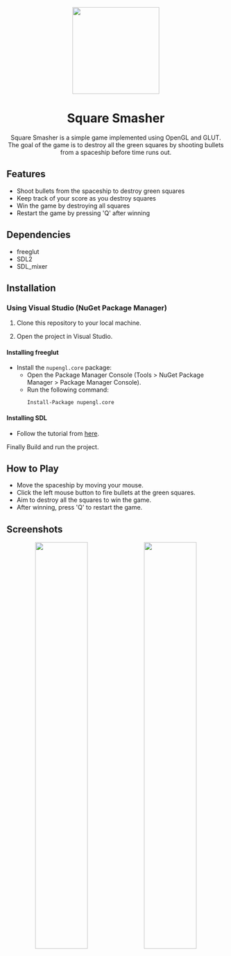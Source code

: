 <div align="center">
<img src="https://github.com/medovanx/square-smasher/assets/29468096/d82a20d8-621c-41e3-9e3e-08421ee07d09" height="200px">

# Square Smasher

Square Smasher is a simple game implemented using OpenGL and GLUT. The goal of the game is to destroy all the green squares by shooting bullets from a spaceship before time runs out.

</div>

## Features

- Shoot bullets from the spaceship to destroy green squares
- Keep track of your score as you destroy squares
- Win the game by destroying all squares
- Restart the game by pressing 'Q' after winning

## Dependencies

- freeglut
- SDL2
- SDL_mixer

## Installation

### Using Visual Studio (NuGet Package Manager)
1. Clone this repository to your local machine.

2. Open the project in Visual Studio.

#### Installing freeglut

- Install the `nupengl.core` package:
   - Open the Package Manager Console (Tools > NuGet Package Manager > Package Manager Console).
   - Run the following command:
     ```
     Install-Package nupengl.core
     ```

#### Installing SDL
- Follow the tutorial from [here](https://lazyfoo.net/tutorials/SDL/01_hello_SDL/index.php).


Finally Build and run the project.

## How to Play

- Move the spaceship by moving your mouse.
- Click the left mouse button to fire bullets at the green squares.
- Aim to destroy all the squares to win the game.
- After winning, press 'Q' to restart the game.

## Screenshots
<p align="center">
  <img src="https://github.com/medovanx/square-smasher/assets/29468096/37c8866d-65b2-4390-a76b-37ee7f58c1c5" width="49%">
  <img src="https://github.com/medovanx/square-smasher/assets/29468096/2948be1c-ce33-40fb-948a-0d91592b1227" width="49%">
</p>